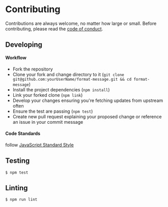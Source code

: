 # Contributing

Contributions are always welcome, no matter how large or small. Before
contributing, please read the
[code of conduct](https://github.com/thetalecrafter/format-message/blob/master/CODE_OF_CONDUCT.md).

## Developing

#### Workflow

* Fork the repository
* Clone your fork and change directory to it (`git clone git@github.com:yourUserName/format-message.git && cd format-message`)
* Install the project dependencies (`npm install`)
* Link your forked clone (`npm link`)
* Develop your changes ensuring you're fetching updates from upstream often
* Ensure the test are passing (`npm test`)
* Create new pull request explaining your proposed change or reference an issue
  in your commit message

#### Code Standards

follow [JavaScript Standard Style](https://github.com/feross/standard)

## Testing

    $ npm test

## Linting

    $ npm run lint

